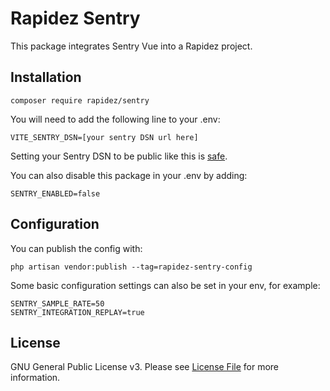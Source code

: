 # Rapidez Sentry
This package integrates Sentry Vue into a Rapidez project.

## Installation

```
composer require rapidez/sentry
```

You will need to add the following line to your .env:

```
VITE_SENTRY_DSN=[your sentry DSN url here]
```

Setting your Sentry DSN to be public like this is [safe](https://docs.sentry.io/concepts/key-terms/dsn-explainer/).

You can also disable this package in your .env by adding:

```
SENTRY_ENABLED=false
```

## Configuration

You can publish the config with:
```
php artisan vendor:publish --tag=rapidez-sentry-config
```

Some basic configuration settings can also be set in your env, for example:
```
SENTRY_SAMPLE_RATE=50
SENTRY_INTEGRATION_REPLAY=true
```

## License

GNU General Public License v3. Please see [License File](LICENSE) for more information.

